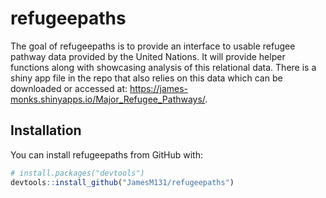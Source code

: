 # refugeepaths

The goal of refugeepaths is to provide an interface to usable refugee pathway data provided by the United Nations. It will provide helper functions along with showcasing analysis of this relational data. There is a shiny app file in the repo that also relies on this data which can be downloaded or accessed at: https://james-monks.shinyapps.io/Major_Refugee_Pathways/.


## Installation

You can install refugeepaths from GitHub with:


``` r
# install.packages("devtools")
devtools::install_github("JamesM131/refugeepaths")
```

